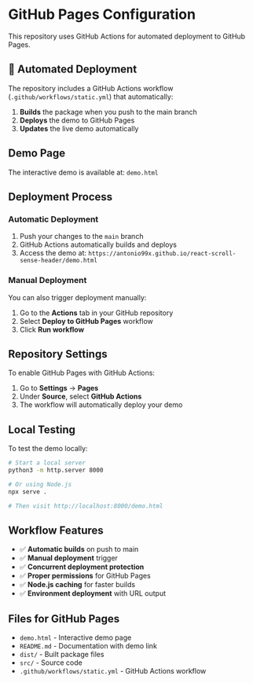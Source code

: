 # GitHub Pages Configuration

This repository uses GitHub Actions for automated deployment to GitHub Pages.

## 🚀 Automated Deployment

The repository includes a GitHub Actions workflow (`.github/workflows/static.yml`) that automatically:

1. **Builds** the package when you push to the main branch
2. **Deploys** the demo to GitHub Pages
3. **Updates** the live demo automatically

## Demo Page

The interactive demo is available at: `demo.html`

## Deployment Process

### Automatic Deployment
1. Push your changes to the `main` branch
2. GitHub Actions automatically builds and deploys
3. Access the demo at: `https://antonio99x.github.io/react-scroll-sense-header/demo.html`

### Manual Deployment
You can also trigger deployment manually:
1. Go to the **Actions** tab in your GitHub repository
2. Select **Deploy to GitHub Pages** workflow
3. Click **Run workflow**

## Repository Settings

To enable GitHub Pages with GitHub Actions:

1. Go to **Settings** → **Pages**
2. Under **Source**, select **GitHub Actions**
3. The workflow will automatically deploy your demo

## Local Testing

To test the demo locally:

```bash
# Start a local server
python3 -m http.server 8000

# Or using Node.js
npx serve .

# Then visit http://localhost:8000/demo.html
```

## Workflow Features

- ✅ **Automatic builds** on push to main
- ✅ **Manual deployment** trigger
- ✅ **Concurrent deployment protection**
- ✅ **Proper permissions** for GitHub Pages
- ✅ **Node.js caching** for faster builds
- ✅ **Environment deployment** with URL output

## Files for GitHub Pages

- `demo.html` - Interactive demo page
- `README.md` - Documentation with demo link
- `dist/` - Built package files
- `src/` - Source code
- `.github/workflows/static.yml` - GitHub Actions workflow
